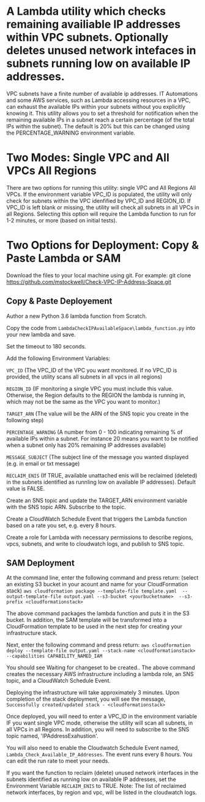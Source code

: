 # A Lambda utility which checks remaining availiable IP addresses within VPC subnets. Optionally deletes unused network intefaces in subnets running low on available IP addresses.

VPC subnets have a finite number of available ip addresses.  IT Automations and some AWS services, such as Lambda accessing resources in a VPC, can exhaust the
available IPs within your subnets without you explicitly knowing it. This utility allows you to set a threshold for notification when the remaining available IPs in a subnet reach a certain percentage (of the total IPs within the subnet). 
The default is 20% but this can be changed using the PERCENTAGE_WARNING environment variable.  

# Two Modes: Single VPC and All VPCs All Regions
There are two options for running this utility: single VPC and All Regions All VPCs.  If the environment variable VPC_ID is populated,
the utility will only check for subnets within the VPC idenfified by VPC_ID and REGION_ID.  If VPC_ID is left blank or missing, the utility will
check all subnets in all VPCs in all Regions.  Selecting this option will require the Lambda function to run for 1-2 minutes, or more
(based on initial tests).

# Two Options for Deployment: Copy & Paste Lambda or SAM
Download the files to your local machine using git.  For example: git clone https://github.com/mstockwell/Check-VPC-IP-Address-Space.git

## Copy & Paste Deployement
Author a new Python 3.6 lambda function from Scratch.  

Copy the code from `LambdaCheckIPAvailableSpace\lambda_function.py` into your new lambda and save. 

Set the timeout to 180 seconds. 

Add the following Environment Variables:

`VPC_ID` (The VPC_ID of the VPC you want monitored.  If no VPC_ID is provided, the utility scans all subnets in all vpcs in all regions)

`REGION_ID` (IF monitoring a single VPC you must include this value.  Otherwise, the Region defaults to the REGION the lambda is running in, which may not be the same as the VPC you want to monitor.)

`TARGET_ARN` (The value will be the ARN of the SNS topic you create in the following step)

`PERCENTAGE_WARNING` (A number from 0 - 100 indicating remaining % of available IPs within a subnet.  For instance 20 means you want to be notified when a subnet only has 20% remaining IP addresses available)

`MESSAGE_SUBJECT` (The subject line of the message you wanted displayed (e.g. in email or txt message)

`RECLAIM_ENIS` (If TRUE, available unattached enis will be reclaimed (deleted) in the subnets identified as runnling low on available IP addresses).  Default value is FALSE.

Create an SNS topic and update the TARGET_ARN environment variable with the SNS topic ARN. Subscribe to the topic.

Create a CloudWatch Schedule Event that triggers the Lambda function based on a rate you set, e.g. every 8 hours.

Create a role for Lambda with necessary permissions to describe regions, vpcs, subnets, and write to cloudwatch logs, and publish to SNS topic.

## SAM Deployment
At the command line, enter the following command and press return: (select an existing S3 bucket in your acount and name for your CloudFormation stack)
`aws cloudformation package --template-file template.yaml  --output-template-file output.yaml --s3-bucket <yourbucketname>  --s3-prefix <cloudformationstack>`  

The above command packages the lambda function and puts it in the S3 bucket.  In addition, the SAM template will be transformed into a CloudFormation template to be used in the next step for creating your infrastructure stack.

Next, enter the following command and press return: `aws cloudformation deploy --template-file output.yaml --stack-name <cloudformationstack> --capabilities CAPABILITY_NAMED_IAM`

You should see Waiting for changeset to be created.. 
The above command creates the necessary AWS infrastructure including a lambda role, an SNS topic, and a CloudWatch Schedule Event.  

Deploying the infrastructure will take approximately 3 minutes.  Upon completion of the stack deployment, you will see the message, `Successfully created/updated stack - <cloudformationstack>`

Once deployed, you will need to enter a VPC_ID in the environment variable IF you want single VPC mode, otherwise the utility will scan all subnets, in all VPCs
in all Regions.  In addition, you will need to subscribe to the SNS topic named, 'IPAddressExahustion'.  

You will also need to enable the Cloudwatch Schedule Event named, `Lambda_Check_Available_IP_Addresses`.  The event runs every 8 hours.  You can edit the run rate to meet your needs.

If you want the function to reclaim (delete) unused network interfaces in the subnets identified as running low on available IP addresses, set the Environment
Variable `RECLAIM_ENIS` to TRUE.  Note: The list of reclaimed network interfaces, by region and vpc, will be listed in the cloudwatch logs.